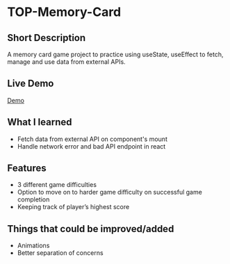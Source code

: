 # TOP-Memory-Card

## Short Description
A memory card game project to practice using useState, useEffect to fetch, manage and use data from external APIs.

## Live Demo
[Demo](https://top-memory-card-nlz519we8-bookmanjunior.vercel.app/)

## What I learned
- Fetch data from external API on component's mount
- Handle network error and bad API endpoint in react

## Features
- 3 different game difficulties
- Option to move on to harder game difficulty on successful game completion
- Keeping track of player’s highest score

## Things that could be improved/added 
- Animations
- Better separation of concerns
